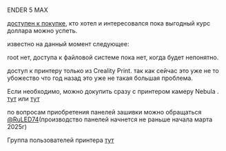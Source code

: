 
ENDER 5 MAX

[доступен к покупке](https://aliexpress.ru/item/1005008471350193.html),  кто хотел и интересовался пока выгодный курс доллара можно успеть. 

известно на данный момент следующее:

root нет, доступа к файловой системе пока нет, когда будет непонятно.

доступ к принтеру только из Creality Print. так как сейчас это уже не то убожество что год назад это уже не такая большая проблема.

Если необходимо, можно докупить сразу с принтером камеру Nebula . [тут](https://aliexpress.ru/item/1005006159528565.html) или [тут](https://aliexpress.ru/item/1005006124602385.html)

по вопросам приобретения панелей зашивки можно обращаться [@RuLED74](https://t.me/RuLED74)(производство панелей начнется не раньше начала марта 2025г)

Группа пользователей принтера [тут](https://t.me/Ender_5_Max_Ru)
